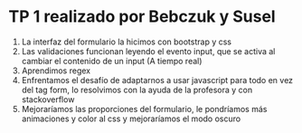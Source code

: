 # TP 1 realizado por Bebczuk y Susel 
1) La interfaz del formulario la hicimos con bootstrap y css 
2) Las validaciones funcionan leyendo el evento input, que se activa al cambiar el contenido de un input (A tiempo real) 
3) Aprendimos regex 
4) Enfrentamos el desafío de adaptarnos a usar javascript para todo en vez del tag form, lo resolvimos con la ayuda de la profesora y con stackoverflow 
5) Mejoraríamos las proporciones del formulario, le pondríamos más animaciones y color al css y mejoraríamos el modo oscuro 

